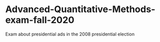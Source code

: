 # Advanced-Quantitative-Methods-exam-fall-2020
Exam about presidential ads in the 2008 presidential election
